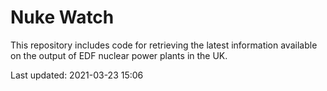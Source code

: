 # Nuke Watch

This repository includes code for retrieving the latest information available on the output of EDF nuclear power plants in the UK.

Last updated: 2021-03-23 15:06